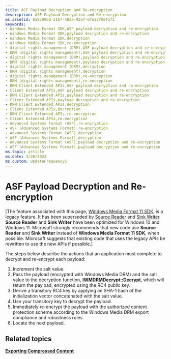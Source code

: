 ```yaml
---
title: ASF Payload Decryption and Re-encryption
description: ASF Payload Decryption and Re-encryption
ms.assetid: 0a8c996d-2167-483a-93af-6fe22f0efaf1
keywords:
- Windows Media Format SDK,ASF payload decryption and re-encryption
- Windows Media Format SDK,payload decryption and re-encryption
- Windows Media Format SDK,decryption
- Windows Media Format SDK,re-encryption
- digital rights management (DRM),ASF payload decryption and re-encryption
- DRM (digital rights management),ASF payload decryption and re-encryption
- digital rights management (DRM),payload decryption and re-encryption
- DRM (digital rights management),payload decryption and re-encryption
- digital rights management (DRM),decryption
- DRM (digital rights management),decryption
- digital rights management (DRM),re-encryption
- DRM (digital rights management),re-encryption
- DRM Client Extended APIs,ASF payload decryption and re-encryption
- Client Extended APIs,ASF payload decryption and re-encryption
- DRM Client Extended APIs,payload decryption and re-encryption
- Client Extended APIs,payload decryption and re-encryption
- DRM Client Extended APIs,decryption
- Client Extended APIs,decryption
- DRM Client Extended APIs,re-encryption
- Client Extended APIs,re-encryption
- Advanced Systems Format (ASF),re-encryption
- ASF (Advanced Systems Format),re-encryption
- Advanced Systems Format (ASF),decryption
- ASF (Advanced Systems Format),decryption
- Advanced Systems Format (ASF),payload decryption and re-encryption
- ASF (Advanced Systems Format),payload decryption and re-encryption
ms.topic: article
ms.date: 4/26/2023
ms.custom: UpdateFrequency5
---
```


# ASF Payload Decryption and Re-encryption

\[The feature associated with this page, [Windows Media Format 11 SDK](/windows/win32/wmformat/windows-media-format-11-sdk), is a legacy feature. It has been superseded by [Source Reader](/windows/win32/medfound/source-reader) and [Sink Writer](/windows/win32/medfound/sink-writer). **Source Reader** and **Sink Writer** have been optimized for Windows 10 and Windows 11. Microsoft strongly recommends that new code use **Source Reader** and **Sink Writer** instead of **Windows Media Format 11 SDK**, when possible. Microsoft suggests that existing code that uses the legacy APIs be rewritten to use the new APIs if possible.\]

The steps below describe the actions that an application must complete to decrypt and re-encrypt each payload:

1.  Increment the salt value.
2.  Pass the payload (encrypted with Windows Media DRM) and the salt value to the decryption function, [**IWMDRMDecrypt::Decrypt**](iwmdrmdecrypt-decrypt.md), which will return the payload, encrypted using the RC4 public key.
3.  Derive a transitory RC4 key by applying an SHA-1 hash of the initialization vector concatenated with the salt value.
4.  Use your transitory key to decrypt the payload.
5.  Immediately re-encrypt the payload with the authorized content protection scheme according to the Windows Media DRM export compliance and robustness rules.
6.  Locate the next payload.

## Related topics

<dl> <dt>

[**Exporting Compressed Content**](exporting-compressed-content.md)
</dt> </dl>

 

 




